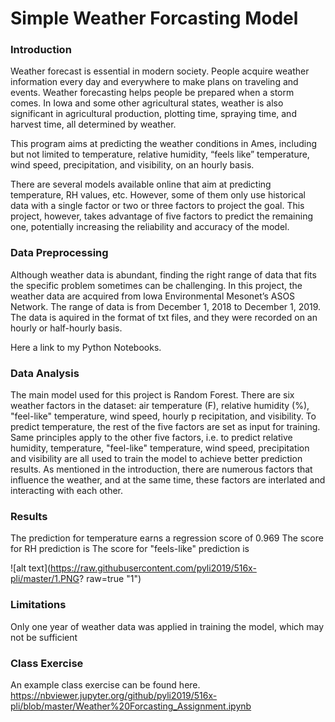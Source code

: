 
# Simple Weather Forcasting Model

### Introduction 

Weather forecast is essential in modern society. People acquire weather information every day and everywhere to make plans on traveling and events. Weather forecasting helps people be prepared when a storm comes. In Iowa and some other agricultural states, weather is also significant in agricultural production, plotting time, spraying time, and harvest time, all determined by weather. 

This program aims at predicting the weather conditions in Ames, including but not limited to temperature, relative humidity, “feels like” temperature, wind speed, precipitation, and visibility, on an hourly basis. 

There are several models available online that aim at predicting temperature, RH values, etc. However, some of them only use historical data with a single factor or two or three factors to project the goal. This project, however, takes advantage of five factors to predict the remaining one, potentially increasing the reliability and accuracy of the model. 


### Data Preprocessing

Although weather data is abundant, finding the right range of data that fits the specific problem sometimes can be challenging. In this project, the weather data are acquired from Iowa Environmental Mesonet’s ASOS Network. The range of data is from December 1, 2018 to December 1, 2019. The data is aquired in the format of txt files, and they were recorded on an hourly or half-hourly basis.

Here a link to my Python Notebooks. 

### Data Analysis

The main model used for this project is Random Forest. There are six weather factors in the dataset: air temperature (F), relative humidity (%), "feel-like" temperature, wind speed, hourly p recipitation, and visibility. To predict temperature, the rest of the five factors are set as input for training. Same principles apply to the other five factors, i.e. to predict relative humidity, temperature, "feel-like" temperature, wind speed, precipitation and visibility are all used to train the model to achieve better prediction results. As mentioned in the introduction, there are numerous factors that influence the weather, and at the same time, these factors are interlated and interacting with each other. 

### Results
The prediction for temperature earns a regression score of 0.969
The score for RH prediction is 
The score for "feels-like" prediction is 

![alt text](https://raw.githubusercontent.com/pyli2019/516x-pli/master/1.PNG? raw=true "1")


### Limitations

Only one year of weather data was applied in training the model, which may not be sufficient 

### Class Exercise

An example class exercise can be found here. 
https://nbviewer.jupyter.org/github/pyli2019/516x-pli/blob/master/Weather%20Forcasting_Assignment.ipynb

